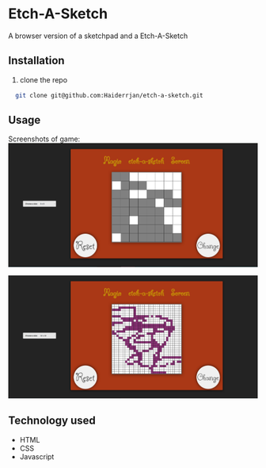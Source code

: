 
# Etch-A-Sketch

A browser version of a sketchpad and a Etch-A-Sketch

## Installation

1. clone the repo 

```bash
  git clone git@github.com:Haiderrjan/etch-a-sketch.git

```

## Usage

Screenshots of game:
![image](https://github.com/Haiderrjan/etch-a-sketch/blob/89ffa00a3061cd0c312a8c6d14a01036aeb9b52a/assets/etech-a-sketch-screenshot-one.png)

![image](https://github.com/Haiderrjan/etch-a-sketch/blob/89ffa00a3061cd0c312a8c6d14a01036aeb9b52a/assets/etch-a-sketch-two.png)


## Technology used 

- HTML
- CSS
- Javascript


